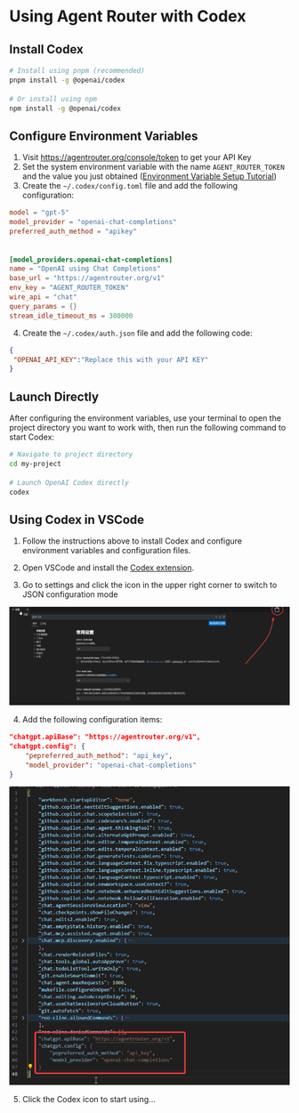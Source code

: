 # Using Agent Router with Codex

## Install Codex

```bash
# Install using pnpm (recommended)
pnpm install -g @openai/codex

# Or install using npm
npm install -g @openai/codex
```

## Configure Environment Variables

1. Visit https://agentrouter.org/console/token to get your API Key
2. Set the system environment variable with the name `AGENT_ROUTER_TOKEN` and the value you just obtained ([Environment Variable Setup Tutorial](https://www.java.com/en/download/help/path.html))
3. Create the `~/.codex/config.toml` file and add the following configuration:

```toml
model = "gpt-5"
model_provider = "openai-chat-completions"
preferred_auth_method = "apikey"


[model_providers.openai-chat-completions]
name = "OpenAI using Chat Completions"
base_url = "https://agentrouter.org/v1"
env_key = "AGENT_ROUTER_TOKEN"
wire_api = "chat"
query_params = {}
stream_idle_timeout_ms = 300000

```

4. Create the `~/.codex/auth.json` file and add the following code:

```json
{
 "OPENAI_API_KEY":"Replace this with your API KEY"
}
```

## Launch Directly

After configuring the environment variables, use your terminal to open the project directory you want to work with, then run the following command to start Codex:

```bash
# Navigate to project directory
cd my-project

# Launch OpenAI Codex directly
codex
```


## Using Codex in VSCode


1. Follow the instructions above to install Codex and configure environment variables and configuration files.

2. Open VSCode and install the [Codex extension](https://marketplace.visualstudio.com/items?itemName=openai.chatgpt).

3. Go to settings and click the icon in the upper right corner to switch to JSON configuration mode

![](../img/codex-config.png)

4. Add the following configuration items:


```json
"chatgpt.apiBase": "https://agentrouter.org/v1",
"chatgpt.config": {
    "pepreferred_auth_method": "api_key",
    "model_provider": "openai-chat-completions"
}
```

![](../img/codex-config2.png)


5. Click the Codex icon to start using...

